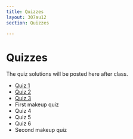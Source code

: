 ```yaml
---
title: Quizzes
layout: 307au12
section: Quizzes

---
```


# Quizzes

The quiz solutions will be posted here after class.

- [Quiz 1][1]
- [Quiz 2][2]
- [Quiz 3][3]
- First makeup quiz
- Quiz 4
- Quiz 5
- Quiz 6
- Second makeup quiz

[1]: quiz1.pdf
[2]: quiz2.pdf
[3]: quiz3.pdf
